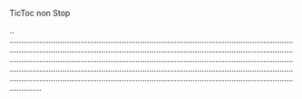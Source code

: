 TicToc non Stop

..
..........................................................................................................................................................................................................................................................................................................................................................................................................................................................................................................................................................................................................................................................